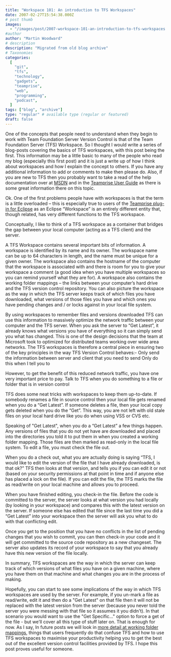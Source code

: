 ```yaml
---
title: "Workspace 101: An introduction to TFS Workspaces"
date: 2007-02-27T15:54:38.000Z
# post thumb
images:
  - "/images/post/2007-workspace-101-an-introduction-to-tfs-workspaces.jpg"
#author
author: "Martin Woodward"
# description
description: "Migrated from old blog archive"
# Taxonomies
categories:
  [
    "git",
    "tfs",
    "technology",
    "gadgets",
    "teamprise",
    "web",
    "programming",
    "podcast",
  ]
tags: ["blog", "archive"]
type: "regular" # available type (regular or featured)
draft: false
---
```


One of the concepts that people need to understand when they begin to work with Team Foundation Server Version Control is that of the Team Foundation Server (TFS) Workspace. So I thought I would write a series of blog-posts covering the basics of TFS workspaces, with this post being the first. This information may be a little basic to many of the people who read my blog (especially this first post) and it is just a write up of how I think about workspaces and how I explain the concept to others. If you have any additional information to add or comments to make then please do. Also, if you are new to TFS then you probably want to take a read of the help documentation over at [MSDN](<http://msdn2.microsoft.com/en-us/library/ms181383(VS.80).aspx>) and in the [Teamprise User Guide](http://help.teamprise.com/2.0/index.jsp?topic=/com.teamprise.help/plugindoc/gs_workspace_manage.html) as there is some great information there on this topic.

Ok. One of the first problems people have with workspaces is that the term is a little overloaded – this is especially true to users of the [Teamprise plug-in for Eclipse](http://www.teamprise.com/) as an Eclipse “Workspace” is an entirely different entity that, though related, has very different functions to the TFS workspace.

Conceptually, I like to think of a TFS workspace as a container that bridges the gap between your local computer (acting as a TFS client) and the server.

A TFS Workspace contains several important bits of information. A workspace is identified by its name and its owner. The workspace name can be up to 64 characters in length, and the name must be unique for a given owner. The workspace also contains the hostname of the computer that the workspace is associated with and there is room for you to give your workspace a comment (a good idea when you have multiple workspaces so you can remind yourself what they are for). A workspace also contains the working folder mappings – the links between your computer’s hard drive and the TFS version control repository. You can also picture the workspace as the way in which the TFS server keeps track of which files you have downloaded, what versions of those files you have and which ones you have pending changes and / or locks against in your local file system.

By using workspaces to remember files and versions downloaded TFS can use this information to massively optimize the network traffic between your computer and the TFS server. When you ask the server to “Get Latest”, it already knows what versions you have of everything so it can simply send you what has changed. This is one of the design decisions that the team at Microsoft took to optimized for distributed teams working over wide area networks. The TFS workspaces is therefore a central piece in ensuring two of the key principles in the way TFS Version Control behaves:- Only send the information between server and client that you need to send Only do this when I tell you to

However, to get the benefit of this reduced network traffic, you have one very important price to pay. Talk to TFS when you do something to a file or folder that is in version control

TFS does some neat tricks with workspaces to keep them up-to-date. If somebody renames a file in source control then your local file gets renamed when you do a “Get Latest”. If someone deletes a file, then your local copy gets deleted when you do the “Get”. This way, you are not left with old stale files on your local hard drive like you do when using VSS or CVS etc.

Speaking of "Get Latest", when you do a “Get Latest” a few things happen. Any versions of files that you do not yet have are downloaded and placed into the directories you told it to put them in when you created a working folder mapping. Those files are then marked as read-only in the local file system. To edit a file, you must check the file out.

When you do a check out, what you are actually doing is saying “TFS, I would like to edit the version of the file that I have already downloaded, is that ok?” TFS then looks at that version, and tells you if you can edit it or not (based on your security permissions at that point in time and if anyone else has placed a lock on the file). If you can edit the file, the TFS marks the file as read/write on your local machine and allows you to proceed.

When you have finished editing, you check-in the file. Before the code is committed to the server, the server looks at what version you had locally (by looking in your workspace) and compares this with the latest version on the server. If someone else has edited that file since the last time you did a “Get Latest” into your workspace then the server will ask you what to do with that conflicting edit.

Once you get to the position that you have no conflicts in the list of pending changes that you wish to commit, you can then check-in your code and it will get committed to the source code repository as a new changeset. The server also updates its record of your workspace to say that you already have this new version of the file locally.

In summary, TFS workspaces are the way in which the server can keep track of which versions of what files you have on a given machine, where you have them on that machine and what changes you are in the process of making.

Hopefully, you can start to see some implications of the way in which TFS workspaces are used by the server. For example, if you un-mark a file as read/write, edit it and then do a "Get Latest" on that file then it will not be replaced with the latest version from the server (because you never told the server you were messing with that file so it assumes it you didn't). In that scenario you would want to use the "Get Specific..." option to force a get of the file - but we'll cover all this type of stuff later on. That is enough for now. As I say, In future posts we will look in [more detail at working folder mappings](http://www.woodwardweb.com/teamprise/000334.html), things that users frequently do that confuse TFS and how to use TFS workspaces to maximise your productivity helping you to get the best out of the excellent version control facilities provided by TFS. I hope this post proves useful for someone.
